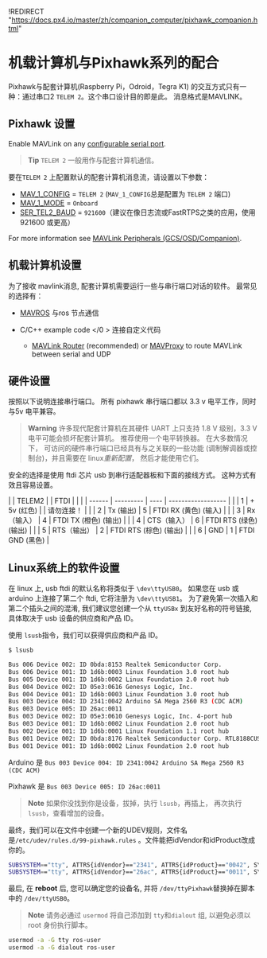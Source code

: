 !REDIRECT "https://docs.px4.io/master/zh/companion_computer/pixhawk_companion.html"

# 机载计算机与Pixhawk系列的配合

Pixhawk与配套计算机(Raspberry Pi，Odroid，Tegra K1) 的交互方式只有一种：通过串口2 `TELEM 2`。这个串口设计目的即是此。 消息格式是MAVLINK。

## Pixhawk 设置

Enable MAVLink on any [configurable serial port](https://docs.px4.io/master/en/peripherals/serial_configuration.html).

> **Tip** `TELEM 2` 一般用作与配套计算机通信。

要在`TELEM 2` 上配置默认的配套计算机消息流，请设置以下参数：

* [MAV_1_CONFIG](../advanced/parameter_reference.md#MAV_1_CONFIG) = `TELEM 2` (`MAV_1_CONFIG`总是配置为 `TELEM 2` 端口)
* [MAV_1_MODE](../advanced/parameter_reference.md#MAV_1_MODE) = `Onboard`
* [SER_TEL2_BAUD](../advanced/parameter_reference.md#SER_TEL2_BAUD) = `921600`（建议在像日志流或FastRTPS之类的应用，使用 921600 或更高）

For more information see [MAVLink Peripherals (GCS/OSD/Companion)](https://docs.px4.io/master/en/peripherals/mavlink_peripherals.html).

## 机载计算机设置

为了接收 mavlink消息, 配套计算机需要运行一些与串行端口对话的软件。 最常见的选择有：

* [MAVROS](../ros/mavros_installation.md) 与ros 节点通信
* C/C++ example code </0 > 连接自定义代码</li> 
    
    * [MAVLink Router](https://github.com/intel/mavlink-router) (recommended) or [MAVProxy](https://ardupilot.org/mavproxy/) to route MAVLink between serial and UDP</ul> 
    
    ## 硬件设置
    
    按照以下说明连接串行端口。 所有 pixhawk 串行端口都以 3.3 v 电平工作，同时与5v 电平兼容。
    
    > **Warning** 许多现代配套计算机在其硬件 UART 上只支持 1.8 V 级别，3.3 V 电平可能会损坏配套计算机。 推荐使用一个电平转换器。 在大多数情况下， 可访问的硬件串行端口已经具有与之关联的一些功能 (调制解调器或控制台)，并且需要在 linux*重新配置*， 然后才能使用它们。
    
    安全的选择是使用 ftdi 芯片 usb 到串行适配器板和下面的接线方式。 这种方式有效且容易设置。
    
    |  | TELEM2 |           | FTDI |                    |
    |  | ------ | --------- | ---- | ------------------ |
    |  | 1      | + 5v (红色) |      | 请勿连接！              |
    |  | 2      | Tx (输出)   | 5    | FTDI RX (黄色) (输入)  |
    |  | 3      | Rx（输入）    | 4    | FTDI TX (橙色) (输出)  |
    |  | 4      | CTS（输入）   | 6    | FTDI RTS (绿色) (输出) |
    |  | 5      | RTS（输出）   | 2    | FTDI RTS (棕色) (输出) |
    |  | 6      | GND       | 1    | FTDI GND (黑色)      |
    
    ## Linux系统上的软件设置
    
    在 linux 上, usb ftdi 的默认名称将类似于 `\dev\ttyUSB0`。 如果您在 usb 或 arduino 上连接了第二个 ftdi, 它将注册为 `\dev\ttyUSB1`。 为了避免第一次插入和第二个插头之间的混淆, 我们建议您创建一个从 `ttyUSBx` 到友好名称的符号链接, 具体取决于 usb 设备的供应商和产品 ID。
    
    使用 `lsusb`指令，我们可以获得供应商和产品 ID。
    
    ```sh
    $ lsusb
    
    Bus 006 Device 002: ID 0bda:8153 Realtek Semiconductor Corp.
    Bus 006 Device 001: ID 1d6b:0003 Linux Foundation 3.0 root hub
    Bus 005 Device 001: ID 1d6b:0002 Linux Foundation 2.0 root hub
    Bus 004 Device 002: ID 05e3:0616 Genesys Logic, Inc.
    Bus 004 Device 001: ID 1d6b:0003 Linux Foundation 3.0 root hub
    Bus 003 Device 004: ID 2341:0042 Arduino SA Mega 2560 R3 (CDC ACM)
    Bus 003 Device 005: ID 26ac:0011
    Bus 003 Device 002: ID 05e3:0610 Genesys Logic, Inc. 4-port hub
    Bus 003 Device 001: ID 1d6b:0002 Linux Foundation 2.0 root hub
    Bus 002 Device 001: ID 1d6b:0001 Linux Foundation 1.1 root hub
    Bus 001 Device 002: ID 0bda:8176 Realtek Semiconductor Corp. RTL8188CUS 802.11n WLAN Adapter
    Bus 001 Device 001: ID 1d6b:0002 Linux Foundation 2.0 root hub
    ```
    
    Arduino 是 `Bus 003 Device 004: ID 2341:0042 Arduino SA Mega 2560 R3 (CDC ACM)`
    
    Pixhawk 是 `Bus 003 Device 005: ID 26ac:0011`
    
    > **Note** 如果你没找到你是设备，拔掉，执行 `lsusb`，再插上， 再次执行`lsusb`，查看增加的设备。
    
    最终，我们可以在文件中创建一个新的UDEV规则，文件名是`/etc/udev/rules.d/99-pixhawk.rules` 。文件能把idVendor和idProduct改成你的。
    
    ```sh
    SUBSYSTEM=="tty", ATTRS{idVendor}=="2341", ATTRS{idProduct}=="0042", SYMLINK+="ttyArduino"
    SUBSYSTEM=="tty", ATTRS{idVendor}=="26ac", ATTRS{idProduct}=="0011", SYMLINK+="ttyPixhawk"
    ```
    
    最后, 在 **reboot** 后, 您可以确定您的设备名, 并将 `/dev/ttyPixhawk`替换掉在脚本中的 `/dev/ttyUSB0`。
    
    > **Note** 请务必通过 `usermod` 将自己添加到 `tty`和`dialout` 组, 以避免必须以 root 身份执行脚本。
    
    ```sh
    usermod -a -G tty ros-user
    usermod -a -G dialout ros-user
    ```